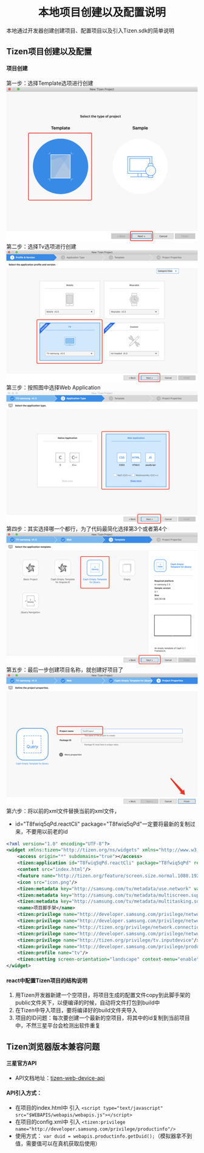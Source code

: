 <!-- 项目大标题 -->
<h1 align="center">本地项目创建以及配置说明</h1>
<!-- 文档说明 -->
本地通过开发器创建创建项目、配置项目以及引入Tizen.sdk的简单说明<br/>

## Tizen项目创建以及配置
#### 项目创建
第一步：选择Template选项进行创建  
![](./image/项目创建_1.png)
第二步：选择Tv选项进行创建  
![](./image/项目创建_2.png)
第三步：按照图中选择Web Application  
![](./image/项目创建_3.png)
第四步：其实选择哪一个都行，为了代码最简化选择第3个或者第4个
![](./image/项目创建_4.png)
第五步：最后一步创建项目名称，就创建好项目了
![](./image/项目创建_5.png)
第六步：将以前的xml文件替换当前的xml文件，
- id="T8fwiq5qPd.reactCli" package="T8fwiq5qPd"一定要将最新的复制过来，不要用以前老的id
```xml
<?xml version="1.0" encoding="UTF-8"?>
<widget xmlns:tizen="http://tizen.org/ns/widgets" xmlns="http://www.w3.org/ns/widgets" id="https://developer.tizen.org/" version="1.0.1" height="1080" width="1920" viewmodes="fullscreen">
    <access origin="*" subdomains="true"></access>
    <tizen:application id="T8fwiq5qPd.reactCli" package="T8fwiq5qPd" required_version="2.3"/>
    <content src="index.html"/>
    <feature name="http://tizen.org/feature/screen.size.normal.1080.1920"/>
    <icon src="icon.png"/>
    <tizen:metadata key="http://samsung.com/tv/metadata/use.network" value="true"/>
    <tizen:metadata key="http://samsung.com/tv/metadata/multiscreen.support" value="true"/>
    <tizen:metadata key="http://samsung.com/tv/metadata/multitasking.support" value="true"/>
    <name>项目脚手架</name>
    <tizen:privilege name="http://developer.samsung.com/privilege/network.public"/>
    <tizen:privilege name="http://developer.samsung.com/privilege/network"/>
    <tizen:privilege name="http://tizen.org/privilege/network.connection"/>
    <tizen:privilege name="http://developer.samsung.com/privilege/network.partner"/>
    <tizen:privilege name="http://tizen.org/privilege/tv.inputdevice"/>
    <tizen:privilege name="http://developer.samsung.com/privilege/productinfo"/>
    <tizen:profile name="tv"/>
    <tizen:setting screen-orientation="landscape" context-menu="enable" background-support="disable" encryption="disable" install-location="auto" hwkey-event="enable"/>
</widget>
```
#### react中配置Tizen项目的结构说明
1. 用Tizen开发器新建一个空项目，将项目生成的配置文件copy到此脚手架的public文件夹下，以便编译的时候，自动将文件打包到build中
2. 在Tizen中导入项目，要将编译好的build文件夹导入
3. 项目的ID问题：每次要创建一个最新的空项目，将其中的id复制到当前项目中，不然三星平台会检测出软件重复




## Tizen浏览器版本兼容问题
#### 三星官方API
* API文档地址：[tizen-web-device-api](https://developer.samsung.com/smarttv/develop/api-references/tizen-web-device-api-references.html)
#### API引入方式：
- 在项目的index.html中 引入 `<script type="text/javascript" src="$WEBAPIS/webapis/webapis.js"></script>`
- 在项目的config.xml中 引入 `<tizen:privilege name="http://developer.samsung.com/privilege/productinfo"/>`
- 使用方式：	`var duid = webapis.productinfo.getDuid();`（模拟器拿不到值，需要值可以在真机获取后使用）
